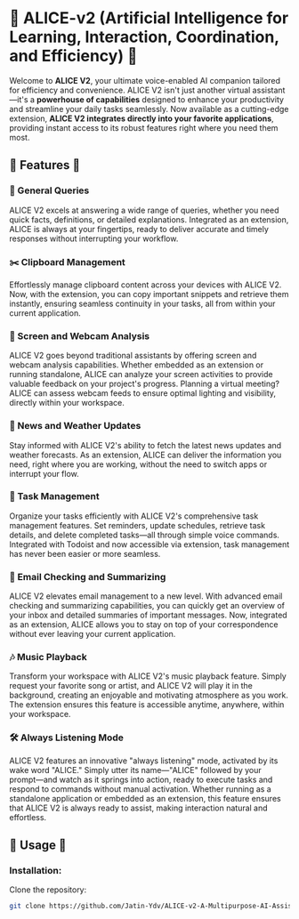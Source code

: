 # 🚀 ALICE-v2 (Artificial Intelligence for Learning, Interaction, Coordination, and Efficiency) 🚀

Welcome to **ALICE V2**, your ultimate voice-enabled AI companion tailored for efficiency and convenience. ALICE V2 isn't just another virtual assistant—it's a **powerhouse of capabilities** designed to enhance your productivity and streamline your daily tasks seamlessly. Now available as a cutting-edge extension, **ALICE V2 integrates directly into your favorite applications**, providing instant access to its robust features right where you need them most.

## 🌟 Features 🌟

### 🤖 General Queries
ALICE V2 excels at answering a wide range of queries, whether you need quick facts, definitions, or detailed explanations. Integrated as an extension, ALICE is always at your fingertips, ready to deliver accurate and timely responses without interrupting your workflow.

### ✂️ Clipboard Management
Effortlessly manage clipboard content across your devices with ALICE V2. Now, with the extension, you can copy important snippets and retrieve them instantly, ensuring seamless continuity in your tasks, all from within your current application.

### 🎥 Screen and Webcam Analysis
ALICE V2 goes beyond traditional assistants by offering screen and webcam analysis capabilities. Whether embedded as an extension or running standalone, ALICE can analyze your screen activities to provide valuable feedback on your project's progress. Planning a virtual meeting? ALICE can assess webcam feeds to ensure optimal lighting and visibility, directly within your workspace.

### 📰 News and Weather Updates
Stay informed with ALICE V2's ability to fetch the latest news updates and weather forecasts. As an extension, ALICE can deliver the information you need, right where you are working, without the need to switch apps or interrupt your flow.

### 📝 Task Management
Organize your tasks efficiently with ALICE V2's comprehensive task management features. Set reminders, update schedules, retrieve task details, and delete completed tasks—all through simple voice commands. Integrated with Todoist and now accessible via extension, task management has never been easier or more seamless.

### 📧 Email Checking and Summarizing
ALICE V2 elevates email management to a new level. With advanced email checking and summarizing capabilities, you can quickly get an overview of your inbox and detailed summaries of important messages. Now, integrated as an extension, ALICE allows you to stay on top of your correspondence without ever leaving your current application.

### 🎶 Music Playback
Transform your workspace with ALICE V2's music playback feature. Simply request your favorite song or artist, and ALICE V2 will play it in the background, creating an enjoyable and motivating atmosphere as you work. The extension ensures this feature is accessible anytime, anywhere, within your workspace.

### 🛠️ Always Listening Mode
ALICE V2 features an innovative "always listening" mode, activated by its wake word "ALICE." Simply utter its name—"ALICE" followed by your prompt—and watch as it springs into action, ready to execute tasks and respond to commands without manual activation. Whether running as a standalone application or embedded as an extension, this feature ensures that ALICE V2 is always ready to assist, making interaction natural and effortless.

## 🔧 Usage 🔧

### Installation:

Clone the repository:
```bash
git clone https://github.com/Jatin-Ydv/ALICE-v2-A-Multipurpose-AI-Assistant.git
